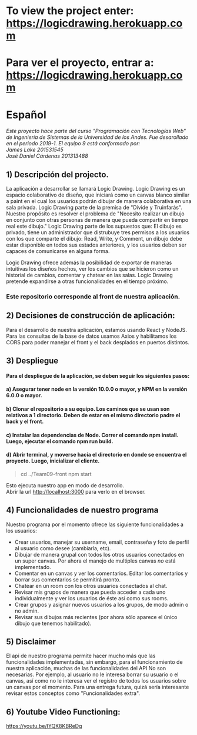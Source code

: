 # To view the project enter: https://logicdrawing.herokuapp.com
# Para ver el proyecto, entrar a: https://logicdrawing.herokuapp.com

# Español

*Este proyecto hace parte del curso "Programación con Tecnologías Web" de Ingeniería de Sistemas de la Universidad de los Andes.
Fue desarollado en el periodo 2019-1. El equipo 9 está conformado por:  
James Lake 201531545  
José Daniel Cárdenas 201313488*

## 1) Descripción del projecto.
La aplicación a desarrollar se llamará Logic Drawing. Logic Drawing es un espacio colaborativo de diseño, que iniciará como un canvas blanco similar a paint en el cual los usuarios podrán dibujar de manera colaborativa en una sala privada. 
Logic Drawing parte de la premisa de "Divide y Truinfarás". Nuestro propósito es resolver el problema de "Necesito realizar un dibujo en conjunto con otras personas de manera que pueda compartir en tiempo real este dibujo." Logic Drawing parte de los supuestos que: El dibujo es privado, tiene un administrador que distrubuye tres permisos a los usuarios con los que comparte el dibujo: Read, Write, y Comment, un dibujo debe estar disponible en todos sus estados anteriores, y los usuarios deben ser capaces de comunicarse en alguna forma.
  
Logic Drawing ofrece además la posibilidad de exportar de maneras intuitivas los diseños hechos, ver los cambios que se hicieron como un historial de cambios, comentar y chatear en las salas. Logic Drawing pretende expandirse a otras funcionalidades en el tiempo próximo.

### Este repositorio corresponde al front de nuestra aplicación.

## 2) Decisiones de construcción de aplicación:
Para el desarrollo de nuestra aplicación, estamos usando React y NodeJS. Para las consultas de la base de datos usamos Axios y habilitamos los CORS para poder manejar el front y el back desplados en puertos distintos.

## 3) Despliegue 

#### Para el despliegue de la aplicación, se deben seguir los siguientes pasos: 

#### a) Asegurar tener node en la versión 10.0.0 o mayor, y NPM en la versión 6.0.0 o mayor.

#### b) Clonar el repositorio a su equipo. Los caminos que se usan son relativos a 1 directorio. Deben de estar en el mismo directorio padre el back y el front.

#### c) Instalar las dependencias de Node. Correr el comando npm install. Luego, ejecutar el comando npm run build.

#### d) Abrir terminal, y moverse hacia el directorio en donde se encuentra el proyecto. Luego, inicializar el cliente.
> cd ../Team09-front
> npm start

Esto ejecuta nuestro app en modo de desarrollo.<br>
Abrir la url [http://localhost:3000](http://localhost:3000) para verlo en el browser.


## 4) Funcionalidades de nuestro programa

Nuestro programa por el momento ofrece las siguiente funcionalidades a los usuarios:
- Crear usuarios, manejar su username, email, contraseña y foto de perfil al usuario como desee (cambiarla, etc).
- Dibujar de manera grupal con todos los otros usuarios conectados en un super canvas. Por ahora el manejo de multiples canvas *no* está implementado.
- Comentar en un canvas y ver los comentarios. Editar los comentarios y borrar sus comentarios se permitirá pronto.
- Chatear en un room con los otros usuarios conectados al chat.
- Revisar mis grupos de manera que pueda acceder a cada uno individualmente y ver los usuarios de éste así como sus rooms.
- Crear grupos y asignar nuevos usuarios a los grupos, de modo admin o no admin.
- Revisar sus dibujos más recientes (por ahora sólo aparece el único dibujo que tenemos habilitado).

## 5) Disclaimer

El api de nuestro programa permite hacer mucho más que las funcionalidades implementadas, sin embargo, para el funcionamiento de nuestra aplicación, muchas de las funcionalidades del API No son necesarias. Por ejemplo, al usuario no le interesa borrar su usuario o el canvas, así como no le interesa ver el registro de todos los usuarios sobre un canvas por el momento. Para una entrega futura, quizá sería interesante revisar estos conceptos como "Funcionalidades extra".


## 6) Youtube Video Functioning:

https://youtu.be/IYQK8KBReDg
